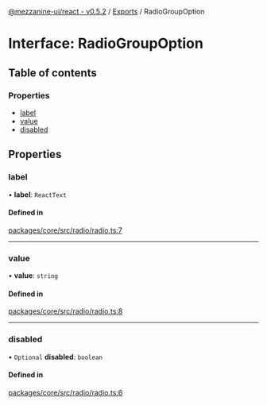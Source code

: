 [@mezzanine-ui/react - v0.5.2](../README.md) / [Exports](../modules.md) / RadioGroupOption

# Interface: RadioGroupOption

## Table of contents

### Properties

- [label](radiogroupoption.md#label)
- [value](radiogroupoption.md#value)
- [disabled](radiogroupoption.md#disabled)

## Properties

### label

• **label**: `ReactText`

#### Defined in

[packages/core/src/radio/radio.ts:7](https://github.com/Mezzanine-UI/mezzanine/blob/83e0173/packages/core/src/radio/radio.ts#L7)

___

### value

• **value**: `string`

#### Defined in

[packages/core/src/radio/radio.ts:8](https://github.com/Mezzanine-UI/mezzanine/blob/83e0173/packages/core/src/radio/radio.ts#L8)

___

### disabled

• `Optional` **disabled**: `boolean`

#### Defined in

[packages/core/src/radio/radio.ts:6](https://github.com/Mezzanine-UI/mezzanine/blob/83e0173/packages/core/src/radio/radio.ts#L6)

